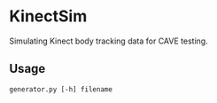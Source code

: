 # KinectSim
Simulating Kinect body tracking data for CAVE testing.

## Usage
`generator.py [-h] filename`